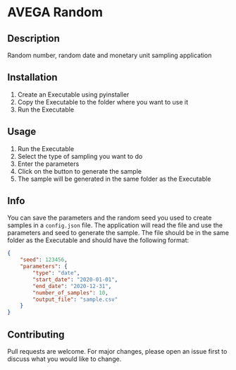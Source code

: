 # AVEGA Random 

## Description
Random number, random date and monetary unit sampling application

## Installation
1. Create an Executable using pyinstaller
2. Copy the Executable to the folder where you want to use it
3. Run the Executable

## Usage
1. Run the Executable
2. Select the type of sampling you want to do
3. Enter the parameters
4. Click on the button to generate the sample
5. The sample will be generated in the same folder as the Executable

## Info 
You can save the parameters and the random seed you used to create samples in a ``config.json`` file. The application will read the file and use the parameters and seed to generate the sample. The file should be in the same folder as the Executable and should have the following format:

```json
{
    "seed": 123456,
    "parameters": {
        "type": "date",
        "start_date": "2020-01-01",
        "end_date": "2020-12-31",
        "number_of_samples": 10,
        "output_file": "sample.csv"
    }
}
```

## Contributing
Pull requests are welcome. For major changes, please open an issue first to discuss what you would like to change.